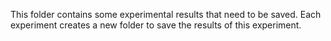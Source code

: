 This folder contains some experimental results that need to be saved.
Each experiment creates a new folder to save the results of this experiment.